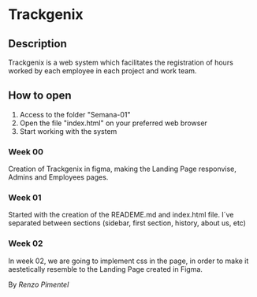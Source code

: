 # Trackgenix

##  Description

Trackgenix is a web system which facilitates the registration of hours worked by each employee in each project and work team.

## How to open

1.  Access to the folder "Semana-01"
2.  Open the file "index.html" on your preferred web browser
3. Start working with the system

### Week 00

Creation of Trackgenix in figma, making the Landing Page responvise, Admins and Employees pages.

### Week 01

Started with the creation of the READEME.md and index.html file. I´ve separated between sections (sidebar, first section, history, about us, etc) 

### Week 02

In week 02, we are going to implement css in the page, in order to make it aestetically resemble to the Landing Page created in Figma. 

By _Renzo Pimentel_